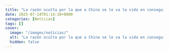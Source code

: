 ```yaml
---
title: "La razón oculta por la que a China se le va la vida en conseguir el control del Tíbet y no es el Dalái Lama - «Es una cuestión de supervivencia para ellos»"
date: 2025-07-14T01:14:10+0000
categories: [Noticias]
tags: []
cover:
  image: "/images/noticias/"
  alt: "La razón oculta por la que a China se le va la vida en conseguir el control del Tíbet y no es el Dalái Lama - «Es una cuestión de supervivencia para ellos»"
  hidden: false
---
```



